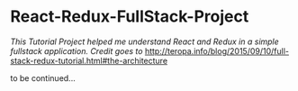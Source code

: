 # React-Redux-FullStack-Project
_This Tutorial Project helped me understand React and Redux in a simple fullstack application. Credit goes to_
<http://teropa.info/blog/2015/09/10/full-stack-redux-tutorial.html#the-architecture> 

to be continued...